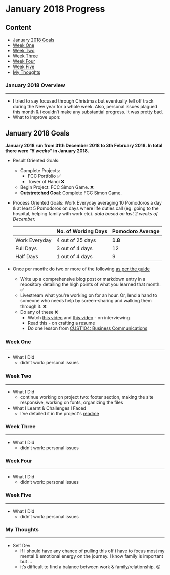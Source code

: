 # January 2018 Progress

## Content
* [January 2018 Goals](#january-2018-goals)
* [Week One](#week-one)
* [Week Two](#week-two)
* [Week Three](#week-three)
* [Week Four](#week-four)
* [Week Five](#week-five)
* [My Thoughts](#my-thoughts)

### January 2018 Overview
***
* I tried to say focused through Christmas but eventually fell off track during the New year for a whole week. Also, personal 
issues plagued this month & i couldn’t make any substantial progress. It was pretty bad.
* What to Improve upon:

## January 2018 Goals
**January 2018 run from 31th December 2018 to 3th February 2018. 
In total there were *"5 weeks"* in January 2018.**

* Result Oriented Goals:
    * Complete Projects: 
      * FCC Portfolio :white_check_mark:
      * Tower of Hanoi :x: 
    * Begin Project: FCC Simon Game. :x: 
    * **Outstretched Goal**: Complete FCC Simon Game.
* Process Oriented Goals:
Work Everyday averaging 10 Pomodoros a day & at least 5 Pomodoros on days where life duties call (eg: going to the hospital, helping family with work etc). *data based on last 2 weeks of December.*

    | | No. of Working Days | Pomodoro Average
    | --- | --- | --- |
    | Work Everyday |  4 out of 25 days | **1.8** |
    | Full Days | 3 out of 4 days | 12 |
    | Half Days | 1 out of 4 days | 9 |
* Once per month: do two or more of the following [as per the guide](https://github.com/intOppong/software_engineer_journey/blob/master/faq.md)
    * Write up a comprehensive blog post or markdown entry in a repository detailing the high points of what you learned that month. :white_check_mark:
    * Livestream what you're working on for an hour. Or, lend a hand to someone who needs help by screen-sharing and walking them through it. :x:
    * Do any of these :x:
      * Watch [this video](https://www.youtube.com/watch?v=4NIb9l3imAo) and [this video](https://www.youtube.com/watch?v=Eg5-tdAwclo) - on interviewing
      * Read this - on crafting a resume
      * Do one lesson from [CUST104: Business Communications](https://learn.saylor.org/course/view.php?id=345)

### Week One
***
* What I Did
    * didn’t work: personal issues

### Week Two
***
* What I Did
    * continue working on project two: footer section, making the site responsive, working on fonts, organizing the files
* What I Learnt & Challenges I Faced
    * I've detailed it in the project's [readme]()

    
### Week Three
***
* What I Did
    * didn’t work: personal issues

### Week Four
***
* What I Did
    * didn’t work: personal issues

### Week Five
***
* What I Did
    * didn’t work: personal issues
  
### My Thoughts
***
* Self Dev
    * If i should have any chance of pulling this off i have to focus most my mental & emotional energy on the journey. I know family is important but …
    * it’s difficult to find a balance between work & family/relationship. :confused:
   

    
